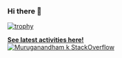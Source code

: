 ### Hi there 👋

[![trophy](https://github-profile-trophy.vercel.app/?username=muruganandham&theme=nord&column=7&margin-w=15&margin-h=15&no-frame=true&no-bg=true)](https://github.com/muruganandham)

[**See latest activities here!**](https://gitstalk.netlify.app/muruganandham)
<br>
[![Muruganandham k StackOverflow](https://github-readme-stackoverflow.vercel.app/?userID=2515572)](https://stackoverflow.com/users/2515572/muruganandham-k)
